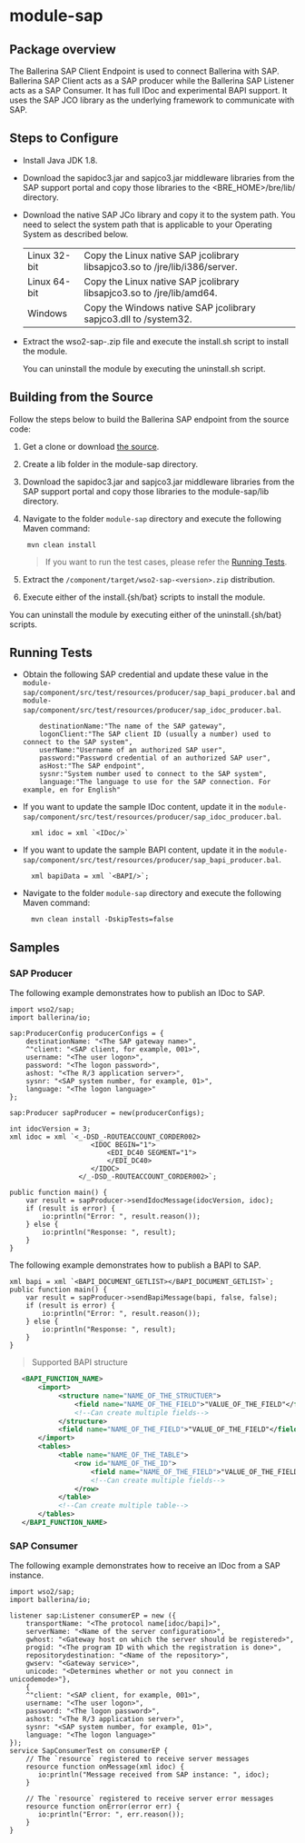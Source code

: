 # module-sap

## Package overview

The Ballerina SAP Client Endpoint is used to connect Ballerina with SAP. Ballerina SAP Client acts as a SAP producer while the Ballerina SAP Listener acts as a SAP Consumer.
It has full IDoc and experimental BAPI support. It uses the SAP JCO library as the underlying framework to communicate with SAP. 

## Steps to Configure

 * Install Java JDK 1.8.
 * Download the sapidoc3.jar and sapjco3.jar middleware libraries from the SAP support portal and copy those libraries 
   to the <BRE_HOME>/bre/lib/ directory.
 * Download the native SAP JCo library and copy it to the system path. You need to select the system path that is applicable 
   to your Operating System as described below.
    
    <table class="tg">
      <tr>
        <td class="tg-yw4l">Linux 32-bit</td>
        <td class="tg-yw4l">Copy the Linux native SAP jcolibrary libsapjco3.so to <JDK_HOME>/jre/lib/i386/server.</td>
      </tr>
      <tr>
        <td class="tg-yw4l">Linux 64-bit</td>
        <td class="tg-yw4l">Copy the Linux native SAP jcolibrary libsapjco3.so to <JDK_HOME>/jre/lib/amd64.</td>
      </tr>
      <tr>
        <td class="tg-yw4l">Windows</td>
        <td class="tg-yw4l">Copy the Windows native SAP jcolibrary sapjco3.dll to <WINDOWS_HOME>/system32.
        </td>
      </tr>
    </table>
    
* Extract the wso2-sap-<version>.zip file and execute the install.sh script to install the module.
  
  You can uninstall the module by executing the uninstall.sh script.

## Building from the Source

Follow the steps below to build the Ballerina SAP endpoint from the source code:

1. Get a clone or download [the source](https://github.com/wso2-ballerina/module-sap).
2. Create a lib folder in the module-sap directory.
   
3. Download the sapidoc3.jar and sapjco3.jar middleware libraries from the SAP support portal and copy those libraries to the module-sap/lib directory.
4. Navigate to the folder `module-sap` directory and execute the following Maven command:
    
        mvn clean install
    
    > If you want to run the test cases, please refer the [Running Tests](#running-tests). 
    
5. Extract the `/component/target/wso2-sap-<version>.zip` distribution. 
6. Execute either of the install.{sh/bat} scripts to install the module.

You can uninstall the module by executing either of the uninstall.{sh/bat} scripts.    
 
## Running Tests

* Obtain the following SAP credential and update these value in the `module-sap/component/src/test/resources/producer/sap_bapi_producer.bal` and `module-sap/component/src/test/resources/producer/sap_idoc_producer.bal`.
    ````
        destinationName:"The name of the SAP gateway",
        logonClient:"The SAP client ID (usually a number) used to connect to the SAP system",
        userName:"Username of an authorized SAP user",
        password:"Password credential of an authorized SAP user",
        asHost:"The SAP endpoint",
        sysnr:"System number used to connect to the SAP system",
        language:"The language to use for the SAP connection. For example, en for English"
   ````
* If you want to update the sample IDoc content, update it in the `module-sap/component/src/test/resources/producer/sap_idoc_producer.bal`.
    ````
      xml idoc = xml `<IDoc/>`
    ````
* If you want to update the sample BAPI content, update it in the `module-sap/component/src/test/resources/producer/sap_bapi_producer.bal`.
    ````
      xml bapiData = xml `<BAPI/>`;
    ```` 
* Navigate to the folder `module-sap` directory and execute the following Maven command:

        mvn clean install -DskipTests=false
    
## Samples

### SAP Producer

The following example demonstrates how to publish an IDoc to SAP.

```ballerina
import wso2/sap;
import ballerina/io;

sap:ProducerConfig producerConfigs = {
    destinationName: "<The SAP gateway name>",
    ^"client: "<SAP client, for example, 001>",
    username: "<The user logon>",
    password: "<The logon password>",
    ashost: "<The R/3 application server>",
    sysnr: "<SAP system number, for example, 01>",
    language: "<The logon language>"
};

sap:Producer sapProducer = new(producerConfigs);

int idocVersion = 3;
xml idoc = xml `<_-DSD_-ROUTEACCOUNT_CORDER002>
                    <IDOC BEGIN="1">
                        <EDI_DC40 SEGMENT="1">
                        </EDI_DC40>
                    </IDOC>
                 </_-DSD_-ROUTEACCOUNT_CORDER002>`; 

public function main() {
    var result = sapProducer->sendIdocMessage(idocVersion, idoc);
    if (result is error) {
        io:println("Error: ", result.reason());
    } else {
        io:println("Response: ", result);
    }
}
````

The following example demonstrates how to publish a BAPI to SAP.

```ballerina
xml bapi = xml `<BAPI_DOCUMENT_GETLIST></BAPI_DOCUMENT_GETLIST>`;
public function main() {
    var result = sapProducer->sendBapiMessage(bapi, false, false);
    if (result is error) {
        io:println("Error: ", result.reason());
    } else {
        io:println("Response: ", result);
    }
}
```

>Supported BAPI structure
       
```xml
   <BAPI_FUNCTION_NAME>
       <import>
            <structure name="NAME_OF_THE_STRUCTUER">
                <field name="NAME_OF_THE_FIELD">"VALUE_OF_THE_FIELD"</field>
                <!--Can create multiple fields-->
            </structure>
            <field name="NAME_OF_THE_FIELD">"VALUE_OF_THE_FIELD"</field>
       </import>
       <tables>
            <table name="NAME_OF_THE_TABLE">
                <row id="NAME_OF_THE_ID">
                    <field name="NAME_OF_THE_FIELD">"VALUE_OF_THE_FIELD"</field>
                    <!--Can create multiple fields-->
                </row>
            </table>
            <!--Can create multiple table-->
       </tables>
   </BAPI_FUNCTION_NAME>
```

### SAP Consumer

The following example demonstrates how to receive an IDoc from a SAP instance.

```ballerina
import wso2/sap;
import ballerina/io;

listener sap:Listener consumerEP = new ({
    transportName: "<The protocol name[idoc/bapi]>",
    serverName: "<Name of the server configuration>",
    gwhost: "<Gateway host on which the server should be registered>",
    progid: "<The program ID with which the registration is done>",
    repositorydestination: "<Name of the repository>",
    gwserv: "<Gateway service>",
    unicode: "<Determines whether or not you connect in unicodemode>"}, 
    {
    ^"client: "<SAP client, for example, 001>",
    username: "<The user logon>",
    password: "<The logon password>",
    ashost: "<The R/3 application server>",
    sysnr: "<SAP system number, for example, 01>",
    language: "<The logon language>"
});
service SapConsumerTest on consumerEP {
    // The `resource` registered to receive server messages
    resource function onMessage(xml idoc) {
       io:println("Message received from SAP instance: ", idoc);
    }

    // The `resource` registered to receive server error messages
    resource function onError(error err) {
       io:println("Error: ", err.reason());
    }
}
```
